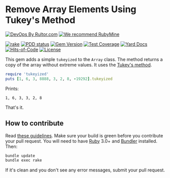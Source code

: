 # Remove Array Elements Using Tukey's Method

[![DevOps By Rultor.com](https://www.rultor.com/b/yegor256/tukeyized)](https://www.rultor.com/p/yegor256/tukeyized)
[![We recommend RubyMine](https://www.elegantobjects.org/rubymine.svg)](https://www.jetbrains.com/ruby/)

[![rake](https://github.com/yegor256/tukeyized/actions/workflows/rake.yml/badge.svg)](https://github.com/yegor256/tukeyized/actions/workflows/rake.yml)
[![PDD status](https://www.0pdd.com/svg?name=yegor256/tukeyized)](https://www.0pdd.com/p?name=yegor256/tukeyized)
[![Gem Version](https://badge.fury.io/rb/tukeyized.svg)](https://badge.fury.io/rb/tukeyized)
[![Test Coverage](https://img.shields.io/codecov/c/github/yegor256/tukeyized.svg)](https://codecov.io/github/yegor256/tukeyized?branch=master)
[![Yard Docs](https://img.shields.io/badge/yard-docs-blue.svg)](https://rubydoc.info/github/yegor256/tukeyized/master/frames)
[![Hits-of-Code](https://hitsofcode.com/github/yegor256/tukeyized)](https://hitsofcode.com/view/github/yegor256/tukeyized)
[![License](https://img.shields.io/badge/license-MIT-green.svg)](https://github.com/yegor256/tukeyized/blob/master/LICENSE.txt)

This gem adds a simple `tukeyized` to the `Array` class.
The method returns a copy of the array without extreme values.
It uses the [Tukey's method].

```ruby
require 'tukeyized'
puts [1, 6, 3, 8888, 3, 2, 8, -19292].tukeyized
```

Prints:

```text
1, 6, 3, 3, 2, 8
```

That's it.

## How to contribute

Read
[these guidelines](https://www.yegor256.com/2014/04/15/github-guidelines.html).
Make sure your build is green before you contribute
your pull request. You will need to have
[Ruby](https://www.ruby-lang.org/en/) 3.0+ and
[Bundler](https://bundler.io/) installed. Then:

```bash
bundle update
bundle exec rake
```

If it's clean and you don't see any error messages, submit your pull request.

[Tukey's method]: https://en.wikipedia.org/wiki/Tukey%27s_range_test

